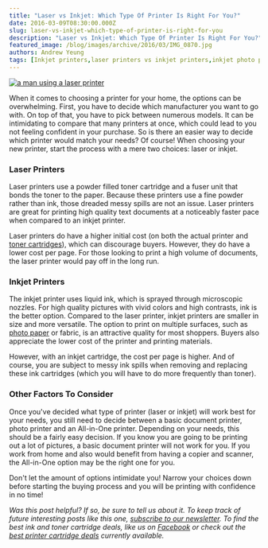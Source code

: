 ```yaml
---
title: "Laser vs Inkjet: Which Type Of Printer Is Right For You?"
date: 2016-03-09T08:30:00.000Z
slug: laser-vs-inkjet-which-type-of-printer-is-right-for-you
description: "Laser vs Inkjet: Which Type Of Printer Is Right For You?"
featured_image: /blog/images/archive/2016/03/IMG_0870.jpg
authors: Andrew Yeung
tags: [Inkjet printers,laser printers vs inkjet printers,inkjet photo paper,laser toner cartridges]
---
```


[![a man using a laser printer](/blog/images/IMG-0870.jpg)](/blog/images/IMG-0870.jpg)

When it comes to choosing a printer for your home, the options can be overwhelming. First, you have to decide which manufacturer you want to go with. On top of that, you have to pick between numerous models. It can be intimidating to compare that many printers at once, which could lead to you not feeling confident in your purchase. So is there an easier way to decide which printer would match your needs? Of course! When choosing your new printer, start the process with a mere two choices: laser or inkjet.

### Laser Printers

Laser printers use a powder filled toner cartridge and a fuser unit that bonds the toner to the paper. Because these printers use a fine powder rather than ink, those dreaded messy spills are not an issue. Laser printers are great for printing high quality text documents at a noticeably faster pace when compared to an inkjet printer.

Laser printers do have a higher initial cost (on both the actual printer and [toner cartridges](https://www.compandsave.com/)), which can discourage buyers. However, they do have a lower cost per page. For those looking to print a high volume of documents, the laser printer would pay off in the long run.

### Inkjet Printers

The inkjet printer uses liquid ink, which is sprayed through microscopic nozzles. For high quality pictures with vivid colors and high contrasts, ink is the better option. Compared to the laser printer, inkjet printers are smaller in size and more versatile. The option to print on multiple surfaces, such as [photo paper](https://www.compandsave.com/paper) or fabric, is an attractive quality for most shoppers. Buyers also appreciate the lower cost of the printer and printing materials.

However, with an inkjet cartridge, the cost per page is higher. And of course, you are subject to messy ink spills when removing and replacing these ink cartridges (which you will have to do more frequently than toner).

### Other Factors To Consider

Once you've decided what type of printer (laser or inkjet) will work best for your needs, you still need to decide between a basic document printer, photo printer and an All-in-One printer. Depending on your needs, this should be a fairly easy decision. If you know you are going to be printing out a lot of pictures, a basic document printer will not work for you. If you work from home and also would benefit from having a copier and scanner, the All-in-One option may be the right one for you.

Don't let the amount of options intimidate you! Narrow your choices down before starting the buying process and you will be printing with confidence in no time!


_Was this post helpful? If so, be sure to tell us about it. To keep track of future interesting posts like this one, [subscribe to our newsletter](https://www.compandsave.com/welcome/subscribe/). To find the best ink and toner cartridge deals, like us on [Facebook](https://www.facebook.com/compandsave.ink/) or check out the [best printer cartridge deals](https://www.compandsave.com/coupon) currently available._